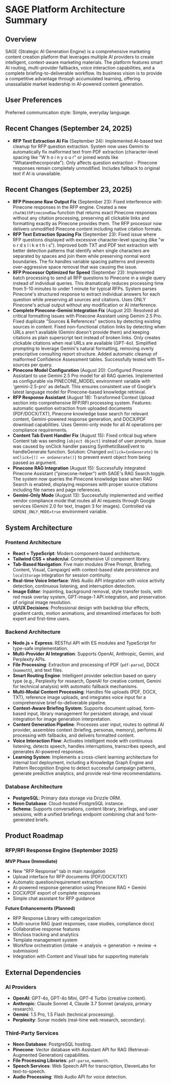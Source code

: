 # SAGE Platform Architecture Summary

## Overview
SAGE (Strategic AI Generation Engine) is a comprehensive marketing content creation platform that leverages multiple AI providers to create intelligent, context-aware marketing materials. The platform features smart AI routing, multi-provider fallbacks, voice interaction capabilities, and a complete briefing-to-deliverable workflow. Its business vision is to provide a competitive advantage through accumulated learning, offering unassailable market leadership in AI-powered content generation.

## User Preferences
Preferred communication style: Simple, everyday language.

## Recent Changes (September 24, 2025)
- **RFP Text Extraction AI Fix** (September 24): Implemented AI-based text cleanup for RFP question extraction. System now uses Gemini to automatically fix malformed text from PDF extraction (character-level spacing like "W h o i n y o u r" or joined words like "Whatarethecorporate"). Only affects question extraction - Pinecone responses remain completely unmodified. Includes fallback to original text if AI is unavailable.

## Recent Changes (September 23, 2025)
- **RFP Pinecone Raw Output Fix** (September 23): Fixed interference with Pinecone responses in the RFP engine. Created a new `chatWithPineconeRaw` function that returns exact Pinecone responses without any citation processing, preserving all clickable links and formatting exactly as Pinecone provides them. The RFP processor now delivers unmodified Pinecone content including native citation formats.
- **RFP Text Extraction Spacing Fix** (September 23): Fixed issue where RFP questions displayed with excessive character-level spacing (like "w o r d s   l i k e   t h i s"). Improved both TXT and PDF text extraction with better detection patterns that identify when single characters are separated by spaces and join them while preserving normal word boundaries. The fix handles variable spacing patterns and prevents over-aggressive space removal that was causing the issue.
- **RFP Processor Optimized for Speed** (September 23): Implemented batch processing to send all RFP questions to Pinecone in a single query instead of individual queries. This dramatically reduces processing time from 5-10 minutes to under 1 minute for typical RFPs. System parses Pinecone's structured response to extract individual answers for each question while preserving all sources and citations. Uses ONLY Pinecone's actual output without any modification or AI interference.
- **Complete Pinecone-Gemini Integration Fix** (August 20): Resolved all critical formatting issues with Pinecone Assistant using Gemini 2.5 Pro. Fixed duplicate "Sources & References" sections by detecting existing sources in content. Fixed non-functional citation links by detecting when URLs aren't available (Gemini doesn't provide them) and keeping citations as plain superscript text instead of broken links. Only creates clickable citations when real URLs are available (GPT-4o). Simplified prompting to leverage Gemini's natural formatting, removing overly prescriptive consulting report structure. Added automatic cleanup of malformed Confidence Assessment tables. Successfully tested with 15+ sources per query.
- **Pinecone Model Configuration** (August 20): Configured Pinecone Assistant to use Gemini 2.5 Pro model for all RAG queries. Implemented as configurable via PINECONE_MODEL environment variable with 'gemini-2.5-pro' as default. This ensures consistent use of Google's latest language model for Pinecone-based knowledge retrieval.
- **RFP Response Assistant** (August 18): Transformed Context Upload section into comprehensive RFP/RFI processing system. Features: automatic question extraction from uploaded documents (PDF/DOCX/TXT), Pinecone knowledge base search for relevant content, Gemini-powered response generation, and DOCX/PDF download capabilities. Uses Gemini-only mode for all AI operations per compliance requirements.
- **Content Tab Event Handler Fix** (August 15): Fixed critical bug where Content tab was sending `[object Object]` instead of user prompts. Issue was caused by onClick handler passing SyntheticBaseEvent to handleGenerate function. Solution: Changed `onClick={onGenerate}` to `onClick={() => onGenerate()}` to prevent event object from being passed as argument.
- **Pinecone RAG Integration** (August 15): Successfully integrated Pinecone Assistant ("pinecone-helper") with SAGE's RAG Search toggle. The system now queries the Pinecone knowledge base when RAG Search is enabled, displaying responses with proper source citations including file names and page references.
- **Gemini-Only Mode** (August 13): Successfully implemented and verified vendor compliance mode that routes all AI requests through Google services (Gemini 2.0 for text, Imagen 3 for images). Controlled via `GEMINI_ONLY_MODE=true` environment variable.

## System Architecture

### Frontend Architecture
- **React + TypeScript**: Modern component-based architecture.
- **Tailwind CSS + shadcn/ui**: Comprehensive UI component library.
- **Tab-Based Navigation**: Five main modules (Free Prompt, Briefing, Content, Visual, Campaign) with context-based state persistence and `localStorage` integration for session continuity.
- **Real-time Voice Interface**: Web Audio API integration with voice activity detection, continuous listening, and interruption detection.
- **Image Editor**: Inpainting, background removal, style transfer tools, with red mask overlay system, GPT-image-1 API integration, and preservation of original image resolution.
- **UI/UX Decisions**: Professional design with backdrop blur effects, gradient cards, motion animations, and streamlined interfaces for both expert and first-time users.

### Backend Architecture
- **Node.js + Express**: RESTful API with ES modules and TypeScript for type-safe implementation.
- **Multi-Provider AI Integration**: Supports OpenAI, Anthropic, Gemini, and Perplexity APIs.
- **File Processing**: Extraction and processing of PDF (`pdf-parse`), DOCX (`mammoth`), and text files.
- **Smart Routing Engine**: Intelligent provider selection based on query type (e.g., Perplexity for research, OpenAI for creative content, Gemini for technical analysis) with automatic fallback mechanisms.
- **Multi-Modal Content Processing**: Handles file uploads (PDF, DOCX, TXT), reference image uploads, and integrates voice input for a comprehensive brief-to-deliverable pipeline.
- **Context-Aware Briefing System**: Supports document upload, form-based input, library management for persistent storage, and visual integration for image generation interpretation.
- **Content Generation Pipeline**: Processes user input, routes to optimal AI provider, assembles context (briefing, personas, memory), performs AI processing with fallbacks, and delivers formatted content.
- **Voice Interaction Flow**: Activates intelligent mode with continuous listening, detects speech, handles interruptions, transcribes speech, and generates AI-powered responses.
- **Learning System**: Implements a cross-client learning architecture for internal tool deployment, including a Knowledge Graph Engine and Pattern Recognition Engine to detect successful campaign patterns, generate predictive analytics, and provide real-time recommendations.

### Database Architecture
- **PostgreSQL**: Primary data storage via Drizzle ORM.
- **Neon Database**: Cloud-hosted PostgreSQL instance.
- **Schema**: Supports conversations, content library, briefings, and user sessions, with a unified briefings endpoint combining chat and form-generated briefs.

## Product Roadmap

### RFP/RFI Response Engine (September 2025)
**MVP Phase (Immediate)**
- New "RFP Response" tab in main navigation
- Upload interface for RFP documents (PDF/DOCX/TXT)
- Automatic question/requirement extraction
- AI-powered response generation using Pinecone RAG + Gemini
- DOCX/PDF export of complete responses
- Simple chat assistant for RFP guidance

**Future Enhancements (Planned)**
- RFP Response Library with categorization
- Multi-source RAG (past responses, case studies, compliance docs)
- Collaborative response features
- Win/loss tracking and analytics
- Template management system
- Workflow orchestration (intake → analysis → generation → review → submission)
- Integration with Content and Visual tabs for supporting materials

## External Dependencies

### AI Providers
- **OpenAI**: GPT-4o, GPT-4o Mini, GPT-4 Turbo (creative content).
- **Anthropic**: Claude Sonnet 4, Claude 3.7 Sonnet (analysis, primary research).
- **Gemini**: 1.5 Pro, 1.5 Flash (technical processing).
- **Perplexity**: Sonar models (real-time web research, secondary).

### Third-Party Services
- **Neon Database**: PostgreSQL hosting.
- **Pinecone**: Vector database with Assistant API for RAG (Retrieval-Augmented Generation) capabilities.
- **File Processing Libraries**: `pdf-parse`, `mammoth`.
- **Speech Services**: Web Speech API for transcription, ElevenLabs for text-to-speech.
- **Audio Processing**: Web Audio API for voice detection.